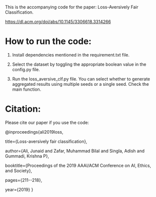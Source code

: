 This is the accompanying code for the paper: Loss-Aversively Fair Classification. 

https://dl.acm.org/doi/abs/10.1145/3306618.3314266


# How to run the code: 

1. Install dependencies mentioned in the requirement.txt file. 

2. Select the dataset by toggling the appropriate boolean value in the config.py file. 

3. Run the loss_aversive_clf.py file. You can select whether to generate aggregated results using multiple seeds or a single seed. Check the main function. 

# Citation:

Please cite our paper if you use the code:

@inproceedings{ali2019loss,
  
  title={Loss-aversively fair classification},

  author={Ali, Junaid and Zafar, Muhammad Bilal and Singla, Adish and Gummadi, Krishna P},

  booktitle={Proceedings of the 2019 AAAI/ACM Conference on AI, Ethics, and Society},

  pages={211--218},

  year={2019}
}